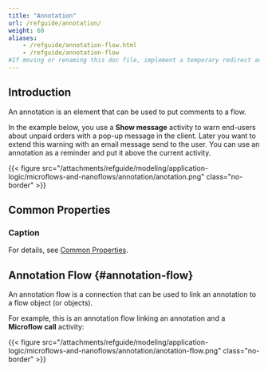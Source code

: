 ```yaml
---
title: "Annotation"
url: /refguide/annotation/
weight: 60
aliases:
    - /refguide/annotation-flow.html
    - /refguide/annotation-flow
#If moving or renaming this doc file, implement a temporary redirect and let the respective team know they should update the URL in the product. See Mapping to Products for more details.
---
```


## Introduction

An annotation is an element that can be used to put comments to a flow.

In the example below, you use a **Show message** activity to warn end-users about unpaid orders with a pop-up message in the client. Later you want to extend this warning with an email message send to the user. You can use an annotation as a reminder and put it above the current activity.

{{< figure src="/attachments/refguide/modeling/application-logic/microflows-and-nanoflows/annotation/anotation.png" class="no-border" >}}

## Common Properties

### Caption

For details, see [Common Properties](/refguide/microflow-element-common-properties/).

## Annotation Flow {#annotation-flow}

An annotation flow is a connection that can be used to link an annotation to a flow object (or objects).

For example, this is an annotation flow linking an annotation and a **Microflow call** activity:

{{< figure src="/attachments/refguide/modeling/application-logic/microflows-and-nanoflows/annotation/anotation-flow.png" class="no-border" >}}
